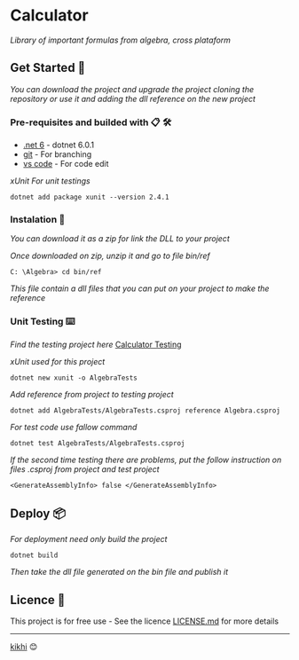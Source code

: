 # Calculator

_Library of important formulas from algebra, cross plataform_

## Get Started 🚀

_You can download the project and upgrade the project cloning the repository or use it and adding the dll reference on the new project_

### Pre-requisites and builded with 📋 🛠️

* [.net 6](https://dotnet.microsoft.com/en-us/download) - dotnet 6.0.1
* [git](https://git-scm.com/) - For branching
* [vs code](https://code.visualstudio.com/) - For code edit

_xUnit For unit testings_

```
dotnet add package xunit --version 2.4.1
```

### Instalation 🔧

_You can download it as a zip for link the DLL to your project_

_Once downloaded on zip, unzip it and go to file bin/ref_

```
C: \Algebra> cd bin/ref 
```

_This file contain a dll files that you can put on your project to make the reference_

### Unit Testing ⌨️

_Find the testing project here_ [Calculator Testing](https://github.com/kikhi/CalculatorTest)

_xUnit used for this project_
```
dotnet new xunit -o AlgebraTests
```

_Add reference from project to testing project_
```
dotnet add AlgebraTests/AlgebraTests.csproj reference Algebra.csproj
```

_For test code use fallow command_
```
dotnet test AlgebraTests/AlgebraTests.csproj
```

_If the second time testing there are problems, put the follow instruction on files .csproj from project and test project_
```
<GenerateAssemblyInfo> false </GenerateAssemblyInfo>
```

## Deploy 📦

_For deployment need only build the project_

```
dotnet build
```

_Then take the dll file generated on the bin file and publish it_

## Licence 📄

This project is for free use - See the licence [LICENSE.md](LICENSE.md) for more details


---
[kikhi](https://github.com/kikhi) 😊
